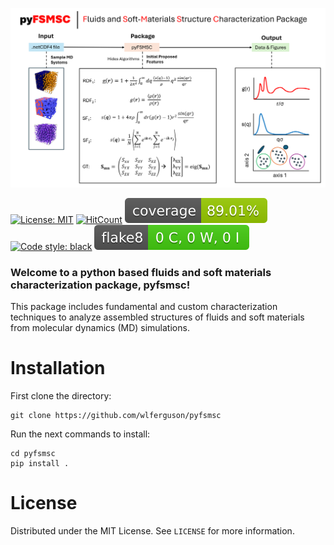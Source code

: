 
![Alt text](https://github.com/wlferguson/pyfsmsc/blob/master/logo.png?raw=true "Title")


[![License: MIT](https://img.shields.io/badge/License-MIT-blue.svg)](https://opensource.org/licenses/MIT)   [![HitCount](https://hits.dwyl.com/wlferguson/pyfsmsc.svg?style=flat-square&show=unique)](http://hits.dwyl.com/wlferguson/pyfsmsc) [![Coverage Status](./reports/coverage/coverage-badge.svg?dummy=8484744)](./reports/coverage/index.html) [![Code style: black](https://img.shields.io/badge/code%20style-black-000000.svg)](https://github.com/psf/black)  [![Flake8 Status](./reports/flake8/flake8-badge.svg?dummy=8484744)](./reports/flake8/index.html)





### Welcome to a python based fluids and soft materials characterization package, pyfsmsc!

This package includes fundamental and custom characterization techniques to analyze assembled structures of fluids and soft materials from molecular dynamics (MD) simulations. 

# Installation 

First clone the directory:
```
git clone https://github.com/wlferguson/pyfsmsc
```
Run the next commands to install:
```
cd pyfsmsc
pip install .
```

# License
Distributed under the MIT License. See ```LICENSE``` for more information.
